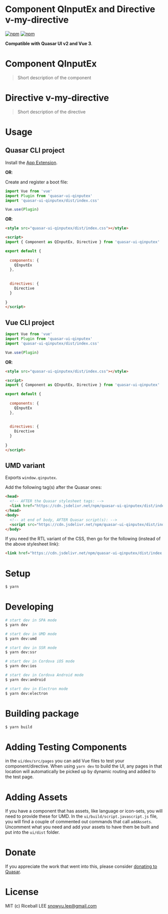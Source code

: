# Component QInputEx and Directive v-my-directive

[![npm](https://img.shields.io/npm/v/quasar-ui-qinputex.svg?label=quasar-ui-qinputex)](https://www.npmjs.com/package/quasar-ui-qinputex)
[![npm](https://img.shields.io/npm/dt/quasar-ui-qinputex.svg)](https://www.npmjs.com/package/quasar-ui-qinputex)

**Compatible with Quasar UI v2 and Vue 3**.


# Component QInputEx
> Short description of the component



# Directive v-my-directive
> Short description of the directive


# Usage

## Quasar CLI project


Install the [App Extension](../app-extension).

**OR**:


Create and register a boot file:

```js
import Vue from 'vue'
import Plugin from 'quasar-ui-qinputex'
import 'quasar-ui-qinputex/dist/index.css'

Vue.use(Plugin)
```

**OR**:

```html
<style src="quasar-ui-qinputex/dist/index.css"></style>

<script>
import { Component as QInputEx, Directive } from 'quasar-ui-qinputex'

export default {
  
  components: {
    QInputEx
  },
  
  
  directives: {
    Directive
  }
  
}
</script>
```

## Vue CLI project

```js
import Vue from 'vue'
import Plugin from 'quasar-ui-qinputex'
import 'quasar-ui-qinputex/dist/index.css'

Vue.use(Plugin)
```

**OR**:

```html
<style src="quasar-ui-qinputex/dist/index.css"></style>

<script>
import { Component as QInputEx, Directive } from 'quasar-ui-qinputex'

export default {
  
  components: {
    QInputEx
  },
  
  
  directives: {
    Directive
  }
  
}
</script>
```

## UMD variant

Exports `window.qinputex`.

Add the following tag(s) after the Quasar ones:

```html
<head>
  <!-- AFTER the Quasar stylesheet tags: -->
  <link href="https://cdn.jsdelivr.net/npm/quasar-ui-qinputex/dist/index.min.css" rel="stylesheet" type="text/css">
</head>
<body>
  <!-- at end of body, AFTER Quasar script(s): -->
  <script src="https://cdn.jsdelivr.net/npm/quasar-ui-qinputex/dist/index.umd.min.js"></script>
</body>
```
If you need the RTL variant of the CSS, then go for the following (instead of the above stylesheet link):
```html
<link href="https://cdn.jsdelivr.net/npm/quasar-ui-qinputex/dist/index.rtl.min.css" rel="stylesheet" type="text/css">
```

# Setup
```bash
$ yarn
```

# Developing
```bash
# start dev in SPA mode
$ yarn dev

# start dev in UMD mode
$ yarn dev:umd

# start dev in SSR mode
$ yarn dev:ssr

# start dev in Cordova iOS mode
$ yarn dev:ios

# start dev in Cordova Android mode
$ yarn dev:android

# start dev in Electron mode
$ yarn dev:electron
```

# Building package
```bash
$ yarn build
```

# Adding Testing Components
in the `ui/dev/src/pages` you can add Vue files to test your component/directive. When using `yarn dev` to build the UI, any pages in that location will automatically be picked up by dynamic routing and added to the test page.

# Adding Assets
If you have a component that has assets, like language or icon-sets, you will need to provide these for UMD. In the `ui/build/script.javascript.js` file, you will find a couple of commented out commands that call `addAssets`. Uncomment what you need and add your assets to have them be built and put into the `ui/dist` folder.

# Donate
If you appreciate the work that went into this, please consider [donating to Quasar](https://donate.quasar.dev).

# License
MIT (c) Riceball LEE <snowyu.lee@gmail.com>
